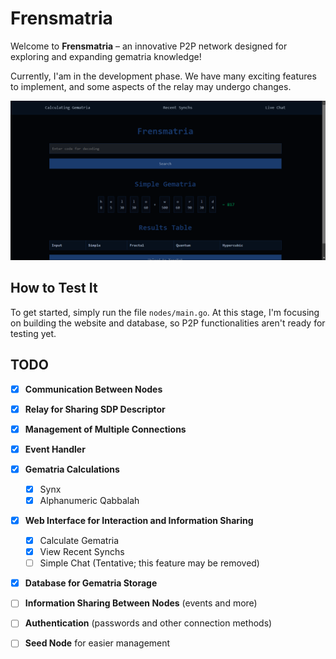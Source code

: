 # Frensmatria

Welcome to **Frensmatria** – an innovative P2P network designed for exploring and expanding gematria knowledge!

Currently, I'am in the development phase. We have many exciting features to implement, and some aspects of the relay may undergo changes. 

![Gematria Lookup](images/lookup.png)

## How to Test It

To get started, simply run the file `nodes/main.go`. At this stage, I'm focusing on building the website and database, so P2P functionalities aren't ready for testing yet.

## TODO

- [x] **Communication Between Nodes**
- [x] **Relay for Sharing SDP Descriptor** 
- [x] **Management of Multiple Connections**
- [x] **Event Handler**
- [x] **Gematria Calculations**
  - [x] Synx
  - [x] Alphanumeric Qabbalah 
- [x] **Web Interface for Interaction and Information Sharing**
  - [x] Calculate Gematria
  - [x] View Recent Synchs
  - [ ] Simple Chat (Tentative; this feature may be removed)
- [x] **Database for Gematria Storage**
- [ ] **Information Sharing Between Nodes** (events and more)
- [ ] **Authentication** (passwords and other connection methods)
- [ ] **Seed Node** for easier management



